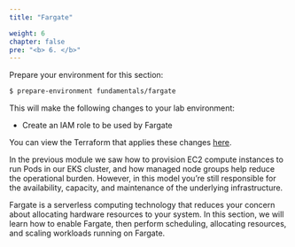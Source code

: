```yaml
---
title: "Fargate"

weight: 6
chapter: false
pre: "<b> 6. </b>"
---
```


Prepare your environment for this section:

```bash timeout=400 wait=30
$ prepare-environment fundamentals/fargate
```

This will make the following changes to your lab environment:

- Create an IAM role to be used by Fargate

You can view the Terraform that applies these changes [here](https://github.com/aws-samples/eks-workshop-v2/tree/stable/manifests/modules/fundamentals/fargate/.workshop/terraform).

In the previous module we saw how to provision EC2 compute instances to run Pods in our EKS cluster, and how managed node groups help reduce the operational burden. However, in this model you’re still responsible for the availability, capacity, and maintenance of the underlying infrastructure.

Fargate is a serverless computing technology that reduces your concern about allocating hardware resources to your system. In this section, we will learn how to enable Fargate, then perform scheduling, allocating resources, and scaling workloads running on Fargate.